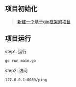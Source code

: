 ## 项目初始化

> [新建一个基于gin框架的项目](https://www.jianshu.com/p/15bc7f1e98fd)

## 项目运行

step1. 运行
```
go run main.go
```

step2. 访问
```
127.0.0.1:8080/ping
```